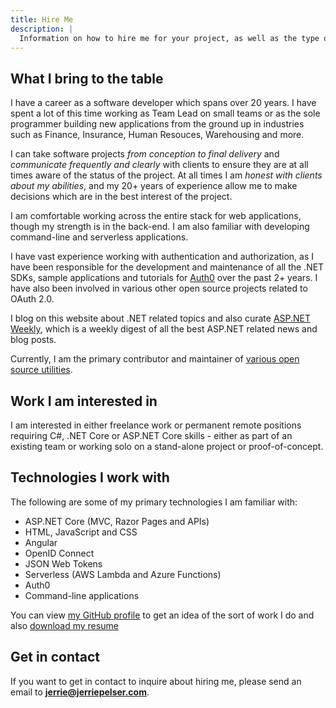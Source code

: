 ```yaml
---
title: Hire Me
description: |
  Information on how to hire me for your project, as well as the type of projects I am interested in.
---
```


## What I bring to the table

I have a career as a software developer which spans over 20 years. I have spent a lot of this time working as Team Lead on small teams or as the sole programmer building new applications from the ground up in industries such as Finance, Insurance, Human Resouces, Warehousing and more. 

I can take software projects _from conception to final delivery_ and _communicate frequently and clearly_ with clients to ensure they are at all times aware of the status of the project. At all times I am _honest with clients about my abilities_, and my 20+ years of experience allow me to make decisions which are in the best interest of the project.

I am comfortable working across the entire stack for web applications, though my strength is in the back-end. I am also familiar with developing command-line and serverless applications.

I have vast experience working with authentication and authorization, as I have been responsible for the development and maintenance of all the .NET SDKs, sample applications and tutorials for [Auth0](https://auth0.com/) over the past 2+ years. I have also been involved in various other open source projects related to OAuth 2.0.

I blog on this website about .NET related topics and also curate [ASP.NET Weekly](https://www.getrevue.co/profile/aspnetweekly/), which is a weekly digest of all the best ASP.NET related news and blog posts. 

Currently, I am the primary contributor and maintainer of [various open source utilities](/tools). 

## Work I am interested in

I am interested in either freelance work or permanent remote positions requiring C#, .NET Core or ASP.NET Core skills - either as part of an existing team or working solo on a stand-alone project or proof-of-concept.

## Technologies I work with

The following are some of my primary technologies I am familiar with:

* ASP.NET Core (MVC, Razor Pages and APIs)
* HTML, JavaScript and CSS
* Angular
* OpenID Connect
* JSON Web Tokens
* Serverless (AWS Lambda and Azure Functions)
* Auth0
* Command-line applications

You can view [my GitHub profile](https://github.com/jerriep/) to get an idea of the sort of work I do and also [download my resume](/resume.pdf)

## Get in contact

If you want to get in contact to inquire about hiring me, please send an email to **jerrie@jerriepelser.com**.
